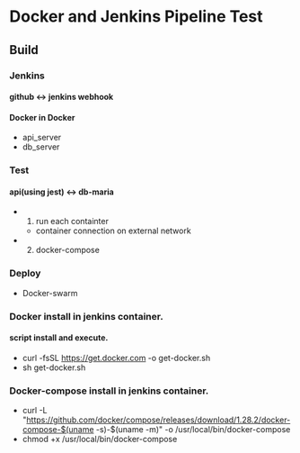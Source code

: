 # Docker and Jenkins Pipeline Test

## Build

### Jenkins

#### github <-> jenkins webhook

#### Docker in Docker

- api_server
- db_server

### Test

#### api(using jest) <-> db-maria

- 1. run each containter
  - container connection on external network
- 2. docker-compose

### Deploy

- Docker-swarm

### Docker install in jenkins container.

#### script install and execute.

- curl -fsSL https://get.docker.com -o get-docker.sh
- sh get-docker.sh

### Docker-compose install in jenkins container.

- curl -L "https://github.com/docker/compose/releases/download/1.28.2/docker-compose-$(uname -s)-$(uname -m)" -o /usr/local/bin/docker-compose
- chmod +x /usr/local/bin/docker-compose

